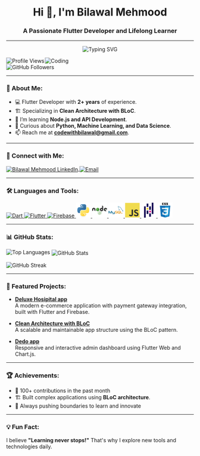 <h1 align="center">Hi 👋, I'm Bilawal Mehmood</h1>
<h3 align="center">A Passionate Flutter Developer and Lifelong Learner</h3>

---

<p align="center">
  <img src="https://readme-typing-svg.demolab.com?font=Fira+Code&weight=500&size=24&pause=1000&color=F7567C&width=435&lines=Flutter+Developer;Expert+in+Clean+Architecture+with+BLoC;Lifelong+Learner+and+Innovator" alt="Typing SVG">
</p>

<img align="right" alt="Coding" width="400" src="https://static1.s123-cdn-static-a.com/uploads/5555641/normal_614650aa3c2a1.gif">

<p align="left"> <img src="https://komarev.com/ghpvc/?username=bilawalmehmood&label=Profile%20views&color=0e75b6&style=flat" alt="Profile Views" /> 
<img src="https://img.shields.io/github/followers/bilawalmehmood?label=Followers" alt="GitHub Followers">
</p>

---

### 🌟 About Me:
- 💻 Flutter Developer with **2+ years** of experience.
- 🏗 Specializing in **Clean Architecture with BLoC**.
- 🌱 I’m learning **Node.js and API Development**.
- 🧠 Curious about **Python, Machine Learning, and Data Science**.
- 📫 Reach me at **codewithbilawal@gmail.com**.

---

### 🔗 Connect with Me:
<p align="left">
<a href="https://linkedin.com/in/bilawal-mehmood-17b54b1b8" target="_blank">
  <img align="center" src="https://img.shields.io/badge/-LinkedIn-%230077B5?style=for-the-badge&logo=linkedin&logoColor=white" alt="Bilawal Mehmood LinkedIn" />
</a>
<a href="mailto:codewithbilawal@gmail.com">
  <img align="center" src="https://img.shields.io/badge/-Gmail-EA4335?style=for-the-badge&logo=gmail&logoColor=white" alt="Email" />
</a>
</p>

---

### 🛠️ Languages and Tools:
<p align="left">
  <a href="https://dart.dev" target="_blank">
    <img src="https://www.vectorlogo.zone/logos/dartlang/dartlang-icon.svg" alt="Dart" width="40" height="40"/>
  </a>
  <a href="https://flutter.dev" target="_blank">
    <img src="https://www.vectorlogo.zone/logos/flutterio/flutterio-icon.svg" alt="Flutter" width="40" height="40"/>
  </a>
  <a href="https://firebase.google.com/" target="_blank">
    <img src="https://www.vectorlogo.zone/logos/firebase/firebase-icon.svg" alt="Firebase" width="40" height="40"/>
  </a>
  <a href="https://www.python.org" target="_blank">
    <img src="https://raw.githubusercontent.com/devicons/devicon/master/icons/python/python-original.svg" alt="Python" width="40" height="40"/>
  </a>
  <a href="https://nodejs.org" target="_blank">
    <img src="https://raw.githubusercontent.com/devicons/devicon/master/icons/nodejs/nodejs-original-wordmark.svg" alt="Node.js" width="40" height="40"/>
  </a>
  <a href="https://www.mysql.com/" target="_blank">
    <img src="https://raw.githubusercontent.com/devicons/devicon/master/icons/mysql/mysql-original-wordmark.svg" alt="MySQL" width="40" height="40"/>
  </a>
  <a href="https://developer.mozilla.org/en-US/docs/Web/JavaScript" target="_blank">
    <img src="https://raw.githubusercontent.com/devicons/devicon/master/icons/javascript/javascript-original.svg" alt="JavaScript" width="40" height="40"/>
  </a>
  <a href="https://pandas.pydata.org/" target="_blank">
    <img src="https://raw.githubusercontent.com/devicons/devicon/2ae2a900d2f041da66e950e4d48052658d850630/icons/pandas/pandas-original.svg" alt="Pandas" width="40" height="40"/>
  </a>
  <a href="https://www.w3schools.com/css/" target="_blank">
    <img src="https://raw.githubusercontent.com/devicons/devicon/master/icons/css3/css3-original-wordmark.svg" alt="CSS3" width="40" height="40"/>
  </a>
</p>

---

### 📊 GitHub Stats:
<p>
<img align="left" src="https://github-readme-stats.vercel.app/api/top-langs?username=jattbilawaljatt786@gmail.com&show_icons=true&locale=en&layout=compact&theme=radical" alt="Top Languages" />
</p>

<p>&nbsp;<img align="center" src="https://github-readme-stats.vercel.app/api?username=jattbilawaljatt786@gmail.com&show_icons=true&locale=en&theme=radical" alt="GitHub Stats" /></p>

<p><img align="center" src="https://github-readme-streak-stats.herokuapp.com/?user=jattbilawaljatt786@gmail.com&theme=radical" alt="GitHub Streak" /></p>

---

### 🚀 Featured Projects:
- **[Deluxe Hosipital app](https://github.com/your-repository-link)**  
  A modern e-commerce application with payment gateway integration, built with Flutter and Firebase.

- **[Clean Architecture with BLoC](https://github.com/your-repository-link)**  
  A scalable and maintainable app structure using the BLoC pattern.

- **[Dedo app](https://github.com/your-repository-link)**  
  Responsive and interactive admin dashboard using Flutter Web and Chart.js.

---

### 🏆 Achievements:
- 🌟 100+ contributions in the past month
- 🏗 Built complex applications using **BLoC architecture**.
- 🎯 Always pushing boundaries to learn and innovate

---

### 💡 Fun Fact:
I believe **"Learning never stops!"** That's why I explore new tools and technologies daily.
